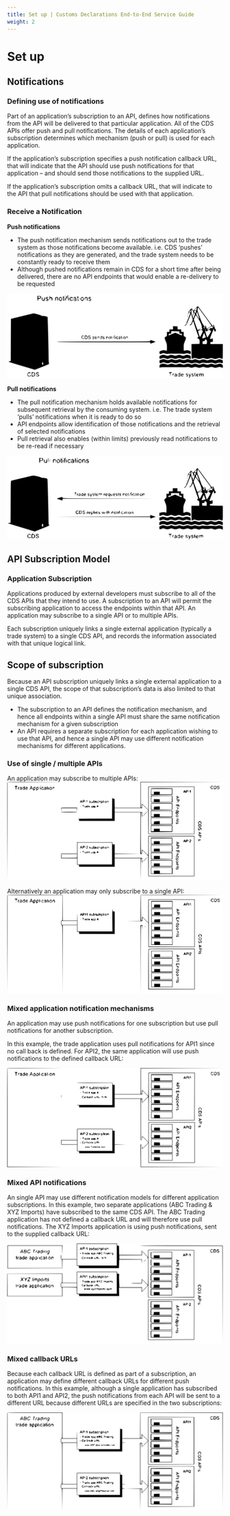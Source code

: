 ```yaml
---
title: Set up | Customs Declarations End-to-End Service Guide
weight: 2
---
```


# Set up

## Notifications
### Defining use of notifications
Part of an application’s subscription to an API, defines how notifications from the API will be delivered to that particular application.
All of the CDS APIs offer push and pull notifications. The details of each application’s subscription determines which mechanism (push or pull) is used for each application.

If the application’s subscription specifies a push notification callback URL, that will indicate that the API should use push notifications for that application – and should send those notifications to the supplied URL.

If the application’s subscription omits a callback URL, that will indicate to the API that pull notifications should be used with that application.

### Receive a Notification
**Push notifications**
-	The push notification mechanism sends notifications out to the trade system as those notifications become available. i.e. CDS ‘pushes’ notifications as they are generated, and the trade system needs to be constantly ready to receive them
-	Although pushed notifications remain in CDS for a short time after being delivered, there are no API endpoints that would enable a re-delivery to be requested


![](figures/Pushnot1.svg)


**Pull notifications**

-	The pull notification mechanism holds available notifications for subsequent retrieval by the consuming system. i.e. The trade system ‘pulls’ notifications when it is ready to do so
-	API endpoints allow identification of those notifications and the retrieval of selected notifications
-	Pull retrieval also enables (within limits) previously read notifications to be re-read if necessary

![](figures/PullNot1.svg)

## API Subscription Model
### Application Subscription
Applications produced by external developers must subscribe to all of the CDS APIs that they intend to use. A subscription to an API will permit the subscribing application to access the endpoints within that API. An application may subscribe to a single API or to multiple APIs.

Each subscription uniquely links a single external application (typically a trade system) to a single CDS API, and records the information associated with that unique logical link.

## Scope of subscription
Because an API subscription uniquely links a single external application to a single CDS API, the scope of that subscription’s data is also limited to that unique association.
- The subscription to an API defines the notification mechanism, and hence all endpoints within a single API must share the same notification mechanism for a given subscription
- An API requires a separate subscription for each application wishing to use that API, and hence a single API may use different notification mechanisms for different applications.

### Use of single / multiple APIs
An application may subscribe to multiple APIs:
![](figures/Sing-Mult1.svg)

Alternatively an application may only subscribe to a single API:
![](figures/Sing-Sing1.svg)

### Mixed application notification mechanisms
An application may use push notifications for one subscription but use pull notifications for another subscription.

In this example, the trade application uses pull notifications for API1 since no call back is defined. For API2, the same application will use push notifications to the defined callback URL:

![](figures/Mixed-Not1.svg)

### Mixed API notifications
An single API may use different notification models for different application subscriptions.
In this example, two separate applications (ABC Trading & XYZ Imports) have subscribed to the same CDS API.
The ABC Trading application has not defined a callback URL and will therefore use pull notifications. The XYZ Imports application is using push notifications, sent to the supplied callback URL:

![](figures/Mixed-API1.svg)

### Mixed callback URLs
Because each callback URL is defined as part of a subscription, an application may define different callback URLs for different push notifications. In this example, although a single application has subscribed to both API1 and API2, the push notifications from each API will be sent to a different URL because different URLs are specified in the two subscriptions:

![](figures/Mixed-Callback1.svg)
